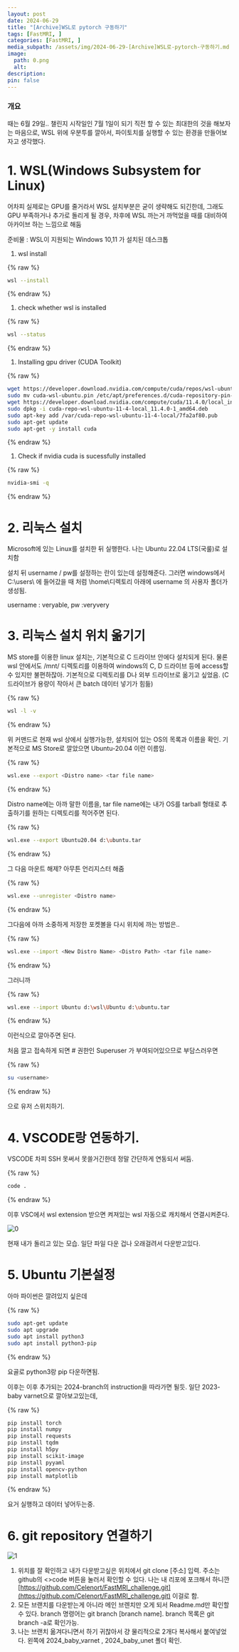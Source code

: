 ```yaml
---
layout: post
date: 2024-06-29
title: "[Archive]WSL로 pytorch 구동하기"
tags: [FastMRI, ]
categories: [FastMRI, ]
media_subpath: /assets/img/2024-06-29-[Archive]WSL로-pytorch-구동하기.md
image:
  path: 0.png
  alt:  
description:  
pin: false
---
```



### 개요


때는 6월 29일.. 챌린지 시작일인 7월 1일이 되기 직전 할 수 있는 최대한의 것을 해보자는 마음으로, WSL 위에 우분투를 깔아서, 파이토치를 실행할 수 있는 환경을 만들어보자고 생각했다. 


# 1. WSL(Windows Subsystem for Linux) 


어차피 실제로는 GPU를 줄거라서 WSL 설치부분은 굳이 생략해도 되긴한데, 그래도 GPU 부족하거나 추가로 돌리게 될 경우, 차후에 WSL 까는거 까먹었을 때를 대비하여 아카이브 하는 느낌으로 해둠


준비물 : WSL이 지원되는 Windows 10,11 가 설치된 데스크톱

1. wsl install


{% raw %}
```bash
wsl --install
```
{% endraw %}


1. check whether wsl is installed


{% raw %}
```bash
wsl --status
```
{% endraw %}


1. Installing gpu driver (CUDA Toolkit)


{% raw %}
```bash
wget https://developer.download.nvidia.com/compute/cuda/repos/wsl-ubuntu/x86_64/cuda-wsl-ubuntu.pin
sudo mv cuda-wsl-ubuntu.pin /etc/apt/preferences.d/cuda-repository-pin-600
wget https://developer.download.nvidia.com/compute/cuda/11.4.0/local_installers/cuda-repo-wsl-ubuntu-11-4-local_11.4.0-1_amd64.deb
sudo dpkg -i cuda-repo-wsl-ubuntu-11-4-local_11.4.0-1_amd64.deb
sudo apt-key add /var/cuda-repo-wsl-ubuntu-11-4-local/7fa2af80.pub
sudo apt-get update
sudo apt-get -y install cuda
```
{% endraw %}


1. Check if nvidia cuda is sucessfully installed


{% raw %}
```bash
nvidia-smi -q
```
{% endraw %}



# 2. 리눅스 설치


Microsoft에 있는 Linux를 설치한 뒤 실행한다. 나는 Ubuntu 22.04 LTS(국룰)로 설치함


설치 뒤 username / pw를 설정하는 란이 있는데 설정해준다. 그러면 windows에서 C:\users\ 에 들어갔을 때 처럼 \home\디렉토리 아래에 username 의 사용자 폴더가 생성됨.


username : veryable, pw :veryvery


# 3. 리눅스 설치 위치 옮기기


MS store를 이용한 linux 설치는, 기본적으로 C 드라이브 안에다 설치되게 된다. 물론 wsl 안에서도 /mnt/ 디렉토리를 이용하여 windows의 C, D 드라이브 등에 access할 수 있지만 불편하잖아. 기본적으로 디렉토리를 D나 외부 드라이브로 옮기고 싶었음. (C 드라이브가 용량이 작아서 큰 batch 데이터 넣기가 힘듦)



{% raw %}
```bash
wsl -l -v
```
{% endraw %}



위 커맨드로 현재 wsl 상에서 실행가능한, 설치되어 있는 OS의 목록과 이름을 확인. 기본적으로 MS Store로 깔았으면 Ubuntu-20.04 이런 이름임.



{% raw %}
```bash
wsl.exe --export <Distro name> <tar file name>
```
{% endraw %}



Distro name에는 아까 말한 이름을, tar file name에는 내가 OS를 tarball 형태로 추출하기를 원하는 디렉토리를 적어주면 된다.



{% raw %}
```bash
wsl.exe --export Ubuntu20.04 d:\ubuntu.tar
```
{% endraw %}



그 다음 마운트 해제? 아무튼 언리지스터 해줌



{% raw %}
```bash
wsl.exe --unregister <Distro name>
```
{% endraw %}



그다음에 아까 소중하게 저장한 포켓볼을 다시 위치에 까는 방법은..



{% raw %}
```bash
wsl.exe --import <New Distro Name> <Distro Path> <tar file name>
```
{% endraw %}



그러니까



{% raw %}
```bash
wsl.exe --import Ubuntu d:\wsl\Ubuntu d:\ubuntu.tar
```
{% endraw %}



이런식으로 깔아주면 된다.


처음 깔고 접속하게 되면 # 권한인 Superuser 가 부여되어있으므로 부담스러우면 



{% raw %}
```bash
su <username>
```
{% endraw %}



으로 유저 스위치하기.


# 4. VSCODE랑 연동하기.


VSCODE 차피 SSH 못써서 못쓸거긴한데 정말 간단하게 연동되서 써둠.



{% raw %}
```bash
code .
```
{% endraw %}



이후 VSC에서 wsl extension 받으면 켜져있는 wsl 자동으로 캐치해서 연결시켜준다. 


![0](/0.png)


현재 내가 돌리고 있는 모습. 일단 파일 다운 겁나 오래걸려서 다운받고있다. 


# 5. Ubuntu 기본설정


아마 파이썬은 깔려있지 싶은데



{% raw %}
```bash
sudo apt-get update
sudo apt upgrade
sudo apt install python3
sudo apt install python3-pip
```
{% endraw %}



요골로 python3랑 pip 다운하면됨.


이후는 이후 추가되는 2024-branch의 instruction을 따라가면 될듯. 일단 2023-baby varnet으로 깔아보고있는데,



{% raw %}
```bash
pip install torch
pip install numpy
pip install requests
pip install tqdm
pip install h5py
pip install scikit-image
pip install pyyaml
pip install opencv-python
pip install matplotlib
```
{% endraw %}



요거 실행하고 데이터 넣어두는중. 


# 6. git repository 연결하기


![1](/1.png)

1. 위치를 잘 확인하고 내가 다운받고싶은 위치에서 git clone [주소] 입력. 주소는 github의 <>code 버튼을 눌러서 확인할 수 있다. 나는 내 리포에 포크해서 하니깐 [https://github.com/Celenort/FastMRI_challenge.git](https://github.com/Celenort/FastMRI_challenge.git) 이걸로 함.
2. 모든 브랜치를 다운받는게 아니라 메인 브렌치만 오게 되서 Readme.md만 확인할 수 있다. branch 명령어는 git branch [branch name]. branch 목록은 git branch -a로 확인가능.
3. 나는 브랜치 옮겨다니면서 하기 귀찮아서 걍 물리적으로 2개다 복사해서 붙여넣었다. 왼쪽에 2024_baby_varnet , 2024_baby_unet 폴더 확인.


<script>
  window.MathJax = {
    tex: {
      macros: {
        R: "\\mathbb{R}",
        N: "\\mathbb{N}",
        Z: "\\mathbb{Z}",
        Q: "\\mathbb{Q}",
        C: "\\mathbb{C}",
        proj: "\\operatorname{proj}",
        rank: "\\operatorname{rank}",
        im: "\\operatorname{im}",
        dom: "\\operatorname{dom}",
        codom: "\\operatorname{codom}",
        argmax: "\\operatorname*{arg\,max}",
        argmin: "\\operatorname*{arg\,min}"
      },
      tags: "ams",
      strict: false, 
      inlineMath: [["$", "$"], ["\\(", "\\)"]],
      displayMath: [["$$", "$$"], ["\\[", "\\]"]]
    },
    options: {
      skipHtmlTags: ["script", "noscript", "style", "textarea", "pre"]
    }
  };
</script>
<script async src="https://cdn.jsdelivr.net/npm/mathjax@3/es5/tex-mml-chtml.js"></script>
